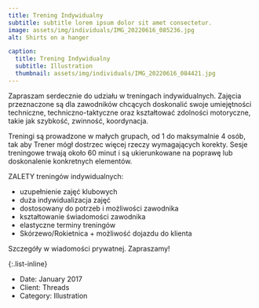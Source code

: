 ```yaml
---
title: Trening Indywidualny
subtitle: subtitle lorem ipsum dolor sit amet consectetur.
image: assets/img/individuals/IMG_20220616_085236.jpg
alt: Shirts on a hanger

caption:
  title: Trening Indywidualny
  subtitle: Illustration
  thumbnail: assets/img/individuals/IMG_20220616_084421.jpg
---
```


Zapraszam serdecznie do udziału w treningach indywidualnych.
Zajęcia przeznaczone są dla zawodników chcących doskonalić swoje umiejętności techniczne, techniczno-taktyczne oraz kształtować zdolności motoryczne, takie jak szybkość, zwinność, koordynacja.

Treningi są prowadzone w małych grupach, od 1 do maksymalnie 4 osób, tak aby Trener mógł dostrzec więcej rzeczy wymagających korekty.
Sesje treningowe trwają około 60 minut i są ukierunkowane na poprawę lub doskonalenie konkretnych elementów.

ZALETY treningów indywidualnych:

- uzupełnienie zajęć klubowych
- duża indywidualizacja zajęć
- dostosowany do potrzeb i możliwości zawodnika
- kształtowanie świadomości zawodnika
- elastyczne terminy treningów
- Skórzewo/Rokietnica + możliwość dojazdu do klienta

Szczegóły w wiadomości prywatnej.
Zapraszamy!

{:.list-inline}

- Date: January 2017
- Client: Threads
- Category: Illustration
